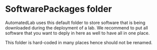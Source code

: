 # SoftwarePackages folder

AutomatedLab uses this default folder to store software that is being downloaded during the deployment of a lab. We recommend to put all
software that you want to deply in here as well to have all in one place.

This folder is hard-coded in many places hence should not be renamed.